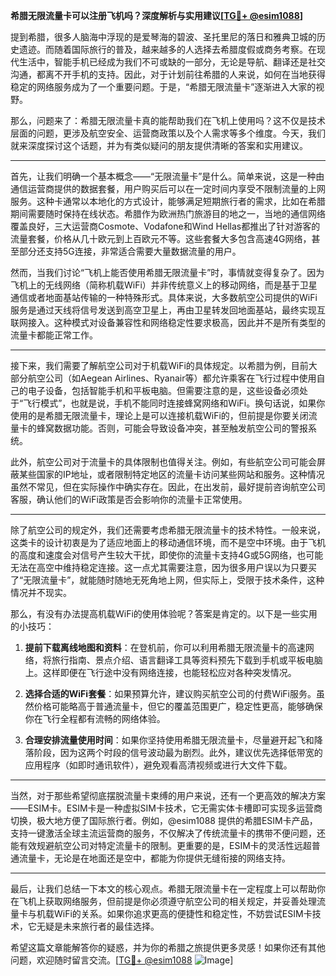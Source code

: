 **希腊无限流量卡可以注册飞机吗？深度解析与实用建议[[TG💪+ @esim1088](https://t.me/s/esim1088)]**

提到希腊，很多人脑海中浮现的是爱琴海的碧波、圣托里尼的落日和雅典卫城的历史遗迹。而随着国际旅行的普及，越来越多的人选择去希腊度假或商务考察。在现代生活中，智能手机已经成为我们不可或缺的一部分，无论是导航、翻译还是社交沟通，都离不开手机的支持。因此，对于计划前往希腊的人来说，如何在当地获得稳定的网络服务成为了一个重要问题。于是，“希腊无限流量卡”逐渐进入大家的视野。

那么，问题来了：希腊无限流量卡真的能帮助我们在飞机上使用吗？这不仅是技术层面的问题，更涉及航空安全、运营商政策以及个人需求等多个维度。今天，我们就来深度探讨这个话题，并为有类似疑问的朋友提供清晰的答案和实用建议。

---

首先，让我们明确一个基本概念——“无限流量卡”是什么。简单来说，这是一种由通信运营商提供的数据套餐，用户购买后可以在一定时间内享受不限制流量的上网服务。这种卡通常以本地化的方式设计，能够满足短期旅行者的需求，比如在希腊期间需要随时保持在线状态。希腊作为欧洲热门旅游目的地之一，当地的通信网络覆盖良好，三大运营商Cosmote、Vodafone和Wind Hellas都推出了针对游客的流量套餐，价格从几十欧元到上百欧元不等。这些套餐大多包含高速4G网络，甚至部分还支持5G连接，非常适合需要大量数据流量的用户。

然而，当我们讨论“飞机上能否使用希腊无限流量卡”时，事情就变得复杂了。因为飞机上的无线网络（简称机载WiFi）并非传统意义上的移动网络，而是基于卫星通信或者地面基站传输的一种特殊形式。具体来说，大多数航空公司提供的WiFi服务是通过天线将信号发送到高空卫星上，再由卫星转发回地面基站，最终实现互联网接入。这种模式对设备兼容性和网络稳定性要求极高，因此并不是所有类型的流量卡都能正常工作。

---

接下来，我们需要了解航空公司对于机载WiFi的具体规定。以希腊为例，目前大部分航空公司（如Aegean Airlines、Ryanair等）都允许乘客在飞行过程中使用自己的电子设备，包括智能手机和平板电脑。但需要注意的是，这些设备必须处于“飞行模式”，也就是说，手机不能同时连接蜂窝网络和WiFi。换句话说，如果你使用的是希腊无限流量卡，理论上是可以连接机载WiFi的，但前提是你要关闭流量卡的蜂窝数据功能。否则，可能会导致设备冲突，甚至触发航空公司的警报系统。

此外，航空公司对于流量卡的具体限制也值得关注。例如，有些航空公司可能会屏蔽某些国家的IP地址，或者限制特定地区的流量卡访问某些网站和服务。这种情况虽然不常见，但在实际操作中确实存在。因此，在出发前，最好提前咨询航空公司客服，确认他们的WiFi政策是否会影响你的流量卡正常使用。

---

除了航空公司的规定外，我们还需要考虑希腊无限流量卡的技术特性。一般来说，这类卡的设计初衷是为了适应地面上的移动通信环境，而不是空中环境。由于飞机的高度和速度会对信号产生较大干扰，即使你的流量卡支持4G或5G网络，也可能无法在高空中维持稳定连接。这一点尤其需要注意，因为很多用户误以为只要买了“无限流量卡”，就能随时随地无死角地上网，但实际上，受限于技术条件，这种情况并不现实。

那么，有没有办法提高机载WiFi的使用体验呢？答案是肯定的。以下是一些实用的小技巧：

1. **提前下载离线地图和资料**：在登机前，你可以利用希腊无限流量卡的高速网络，将旅行指南、景点介绍、语言翻译工具等资料预先下载到手机或平板电脑上。这样即便在飞行途中没有网络连接，也能轻松应对各种突发情况。
   
2. **选择合适的WiFi套餐**：如果预算允许，建议购买航空公司的付费WiFi服务。虽然价格可能略高于普通流量卡，但它的覆盖范围更广，稳定性更高，能够确保你在飞行全程都有流畅的网络体验。

3. **合理安排流量使用时间**：如果你坚持使用希腊无限流量卡，尽量避开起飞和降落阶段，因为这两个时段的信号波动最为剧烈。此外，建议优先选择低带宽的应用程序（如即时通讯软件），避免观看高清视频或进行大文件下载。

---

当然，对于那些希望彻底摆脱流量卡束缚的用户来说，还有一个更高效的解决方案——ESIM卡。ESIM卡是一种虚拟SIM卡技术，它无需实体卡槽即可实现多运营商切换，极大地方便了国际旅行者。例如，@esim1088 提供的希腊ESIM卡产品，支持一键激活全球主流运营商的服务，不仅解决了传统流量卡的携带不便问题，还能有效规避航空公司对特定流量卡的限制。更重要的是，ESIM卡的灵活性远超普通流量卡，无论是在地面还是空中，都能为你提供无缝衔接的网络支持。

---

最后，让我们总结一下本文的核心观点。希腊无限流量卡在一定程度上可以帮助你在飞机上获取网络服务，但前提是你必须遵守航空公司的相关规定，并妥善处理流量卡与机载WiFi的关系。如果你追求更高的便捷性和稳定性，不妨尝试ESIM卡技术，它无疑是未来旅行者的最佳选择。

希望这篇文章能解答你的疑惑，并为你的希腊之旅提供更多灵感！如果你还有其他问题，欢迎随时留言交流。[[TG💪+ @esim1088](https://t.me/s/esim1088) ![Image](https://i.postimg.cc/4NQfJmqS/Snipaste-2025-05-13-00-14-12.png)]